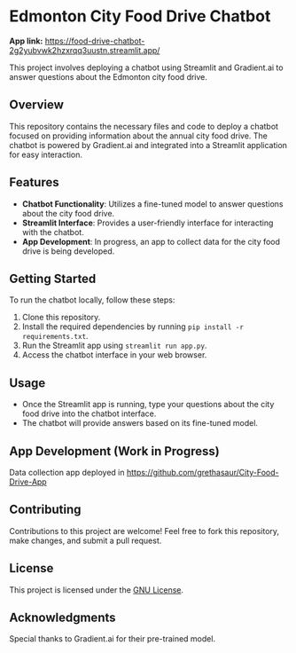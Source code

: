 # Edmonton City Food Drive Chatbot

**App link:** <https://food-drive-chatbot-2g2yubvwk2hzxrqq3uustn.streamlit.app/>

This project involves deploying a chatbot using Streamlit and Gradient.ai to answer questions about the Edmonton city food drive. 

## Overview

This repository contains the necessary files and code to deploy a chatbot focused on providing information about the annual city food drive. The chatbot is powered by Gradient.ai and integrated into a Streamlit application for easy interaction.

## Features

- **Chatbot Functionality**: Utilizes a fine-tuned model to answer questions about the city food drive.
- **Streamlit Interface**: Provides a user-friendly interface for interacting with the chatbot.
- **App Development**: In progress, an app to collect data for the city food drive is being developed.

## Getting Started

To run the chatbot locally, follow these steps:

1. Clone this repository.
2. Install the required dependencies by running `pip install -r requirements.txt`.
3. Run the Streamlit app using `streamlit run app.py`.
4. Access the chatbot interface in your web browser.

## Usage

- Once the Streamlit app is running, type your questions about the city food drive into the chatbot interface.
- The chatbot will provide answers based on its fine-tuned model.

## App Development (Work in Progress)

Data collection app deployed in <https://github.com/grethasaur/City-Food-Drive-App>

## Contributing

Contributions to this project are welcome! Feel free to fork this repository, make changes, and submit a pull request.

## License

This project is licensed under the [GNU License](LICENSE).

## Acknowledgments

Special thanks to Gradient.ai for their pre-trained model.
